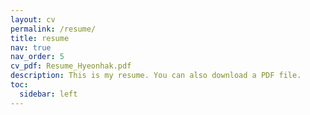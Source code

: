 ```yaml
---
layout: cv
permalink: /resume/
title: resume
nav: true
nav_order: 5
cv_pdf: Resume_Hyeonhak.pdf
description: This is my resume. You can also download a PDF file.
toc:
  sidebar: left
---
```

